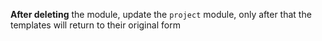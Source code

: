 **After deleting** the module, update the `project` module, only after that the templates will return to their original
form